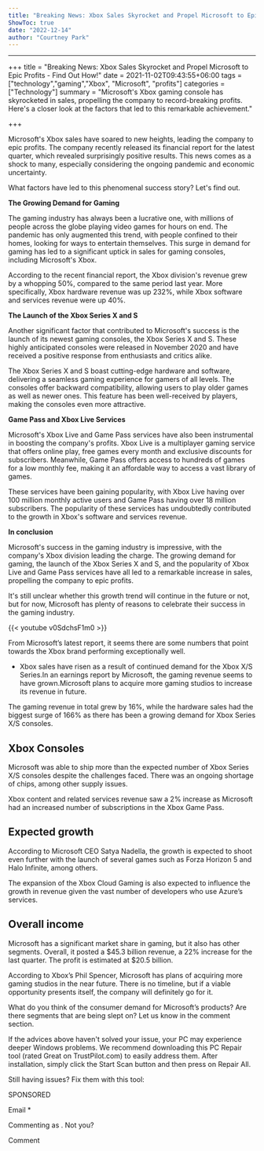 ```yaml
---
title: "Breaking News: Xbox Sales Skyrocket and Propel Microsoft to Epic Profits - Find Out How!"
ShowToc: true 
date: "2022-12-14"
author: "Courtney Park"
---
```

*****
+++
title = "Breaking News: Xbox Sales Skyrocket and Propel Microsoft to Epic Profits - Find Out How!"
date = 2021-11-02T09:43:55+06:00
tags = ["technology","gaming","Xbox", "Microsoft", "profits"]
categories = ["Technology"]
summary = "Microsoft's Xbox gaming console has skyrocketed in sales, propelling the company to record-breaking profits. Here's a closer look at the factors that led to this remarkable achievement."

+++

Microsoft's Xbox sales have soared to new heights, leading the company to epic profits. The company recently released its financial report for the latest quarter, which revealed surprisingly positive results. This news comes as a shock to many, especially considering the ongoing pandemic and economic uncertainty.

What factors have led to this phenomenal success story? Let's find out.

**The Growing Demand for Gaming**

The gaming industry has always been a lucrative one, with millions of people across the globe playing video games for hours on end. The pandemic has only augmented this trend, with people confined to their homes, looking for ways to entertain themselves. This surge in demand for gaming has led to a significant uptick in sales for gaming consoles, including Microsoft's Xbox.

According to the recent financial report, the Xbox division's revenue grew by a whopping 50%, compared to the same period last year. More specifically, Xbox hardware revenue was up 232%, while Xbox software and services revenue were up 40%.

**The Launch of the Xbox Series X and S**

Another significant factor that contributed to Microsoft's success is the launch of its newest gaming consoles, the Xbox Series X and S. These highly anticipated consoles were released in November 2020 and have received a positive response from enthusiasts and critics alike.

The Xbox Series X and S boast cutting-edge hardware and software, delivering a seamless gaming experience for gamers of all levels. The consoles offer backward compatibility, allowing users to play older games as well as newer ones. This feature has been well-received by players, making the consoles even more attractive.

**Game Pass and Xbox Live Services**

Microsoft's Xbox Live and Game Pass services have also been instrumental in boosting the company's profits. Xbox Live is a multiplayer gaming service that offers online play, free games every month and exclusive discounts for subscribers. Meanwhile, Game Pass offers access to hundreds of games for a low monthly fee, making it an affordable way to access a vast library of games.

These services have been gaining popularity, with Xbox Live having over 100 million monthly active users and Game Pass having over 18 million subscribers. The popularity of these services has undoubtedly contributed to the growth in Xbox's software and services revenue.

**In conclusion**

Microsoft's success in the gaming industry is impressive, with the company's Xbox division leading the charge. The growing demand for gaming, the launch of the Xbox Series X and S, and the popularity of Xbox Live and Game Pass services have all led to a remarkable increase in sales, propelling the company to epic profits.

It's still unclear whether this growth trend will continue in the future or not, but for now, Microsoft has plenty of reasons to celebrate their success in the gaming industry.

{{< youtube v0SdchsF1m0 >}} 



From Microsoft’s latest report, it seems there are some numbers that point towards the Xbox brand performing exceptionally well. 
 
- Xbox sales have risen as a result of continued demand for the Xbox X/S Series.In an earnings report by Microsoft, the gaming revenue seems to have grown.Microsoft plans to acquire more gaming studios to increase its revenue in future.

 
The gaming revenue in total grew by 16%, while the hardware sales had the biggest surge of 166% as there has been a growing demand for Xbox Series X/S consoles.
 
## Xbox Consoles
 
Microsoft was able to ship more than the expected number of Xbox Series X/S consoles despite the challenges faced. There was an ongoing shortage of chips, among other supply issues.
 
Xbox content and related services revenue saw a 2% increase as Microsoft had an increased number of subscriptions in the Xbox Game Pass. 
 
## Expected growth 
 
According to Microsoft CEO Satya Nadella, the growth is expected to shoot even further with the launch of several games such as Forza Horizon 5 and Halo Infinite, among others.
 
The expansion of the Xbox Cloud Gaming is also expected to influence the growth in revenue given the vast number of developers who use Azure’s services.
 
## Overall income
 
Microsoft has a significant market share in gaming, but it also has other segments. Overall, it posted a $45.3 billion revenue, a 22% increase for the last quarter. The profit is estimated at $20.5 billion.
 
According to Xbox’s Phil Spencer, Microsoft has plans of acquiring more gaming studios in the near future. There is no timeline, but if a viable opportunity presents itself, the company will definitely go for it.
 
What do you think of the consumer demand for Microsoft’s products? Are there segments that are being slept on? Let us know in the comment section.
 

 
If the advices above haven't solved your issue, your PC may experience deeper Windows problems. We recommend downloading this PC Repair tool (rated Great on TrustPilot.com) to easily address them. After installation, simply click the Start Scan button and then press on Repair All.
 
Still having issues? Fix them with this tool:
 
SPONSORED
 
Email * 
 

Commenting as .
Not you?

 
Comment 





